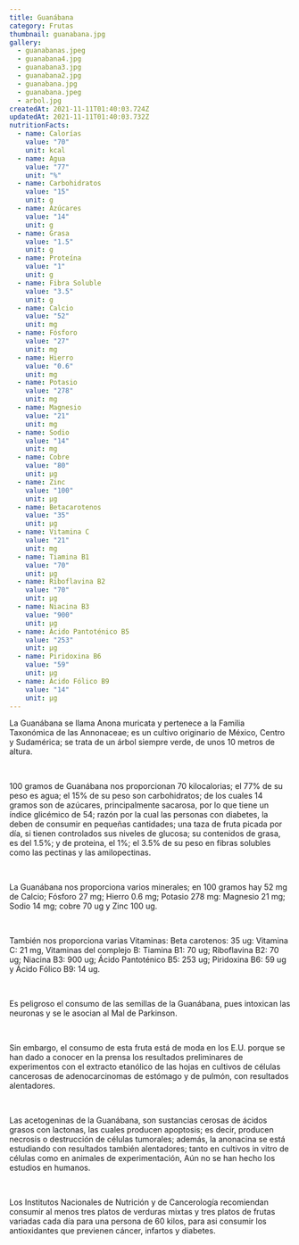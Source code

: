 ```yaml
---
title: Guanábana
category: Frutas
thumbnail: guanabana.jpg
gallery:
  - guanabanas.jpeg
  - guanabana4.jpg
  - guanabana3.jpg
  - guanabana2.jpg
  - guanabana.jpg
  - guanabana.jpeg
  - arbol.jpg
createdAt: 2021-11-11T01:40:03.724Z
updatedAt: 2021-11-11T01:40:03.732Z
nutritionFacts:
  - name: Calorías
    value: "70"
    unit: kcal
  - name: Agua
    value: "77"
    unit: "%"
  - name: Carbohidratos
    value: "15"
    unit: g
  - name: Azúcares
    value: "14"
    unit: g
  - name: Grasa
    value: "1.5"
    unit: g
  - name: Proteína
    value: "1"
    unit: g
  - name: Fibra Soluble
    value: "3.5"
    unit: g
  - name: Calcio
    value: "52"
    unit: mg
  - name: Fósforo
    value: "27"
    unit: mg
  - name: Hierro
    value: "0.6"
    unit: mg
  - name: Potasio
    value: "278"
    unit: mg
  - name: Magnesio
    value: "21"
    unit: mg
  - name: Sodio
    value: "14"
    unit: mg
  - name: Cobre
    value: "80"
    unit: µg
  - name: Zinc
    value: "100"
    unit: µg
  - name: Betacarotenos
    value: "35"
    unit: µg
  - name: Vitamina C
    value: "21"
    unit: mg
  - name: Tiamina B1
    value: "70"
    unit: µg
  - name: Riboflavina B2
    value: "70"
    unit: µg
  - name: Niacina B3
    value: "900"
    unit: µg
  - name: Ácido Pantoténico B5
    value: "253"
    unit: µg
  - name: Piridoxina B6
    value: "59"
    unit: µg
  - name: Ácido Fólico B9
    value: "14"
    unit: µg
---
```

La Guanábana se llama Anona muricata y pertenece a la Familia Taxonómica de las Annonaceae; es un cultivo originario de México, Centro y Sudamérica; se trata de un árbol siempre verde, de unos 10 metros de altura.

<br/>

100 gramos de Guanábana nos proporcionan 70 kilocalorias; el 77% de su peso es agua; el 15% de su peso son carbohidratos; de los cuales 14 gramos son de azúcares, principalmente sacarosa, por lo que tiene un índice glicémico de 54; razón por la cual las personas con diabetes, la deben de consumir en pequeñas cantidades; una taza de fruta picada por día, si tienen controlados sus niveles de glucosa; su contenidos de grasa, es del 1.5%; y de proteina, el 1%; el 3.5% de su peso en fibras solubles como las pectinas y las amilopectinas.

<br/>

La Guanábana nos proporciona varios minerales; en 100 gramos hay 52 mg de Calcio; Fósforo 27 mg; Hierro 0.6 mg; Potasio 278 mg: Magnesio 21 mg; Sodio 14 mg; cobre 70 ug y Zinc 100 ug.

<br/>

También nos proporciona varias Vitaminas: Beta carotenos: 35 ug: Vitamina C: 21 mg, Vitaminas del complejo B: Tiamina B1: 70 ug; Riboflavina B2: 70 ug; Niacina B3: 900 ug; Ácido Pantoténico B5: 253 ug; Piridoxina B6: 59 ug y Ácido Fólico B9: 14 ug.

<br/>

Es peligroso el consumo de las semillas de la Guanábana, pues intoxican las neuronas y se le asocian al Mal de Parkinson.

<br/>

Sin embargo, el consumo de esta fruta está de moda en los E.U. porque se han dado a conocer en la prensa los resultados preliminares de experimentos con el extracto etanólico de las hojas en cultivos de células cancerosas de adenocarcinomas de estómago y de pulmón, con resultados alentadores.

<br/>

Las acetogeninas de la Guanábana, son sustancias cerosas de ácidos grasos con lactonas, las cuales producen apoptosis; es decir, producen necrosis o destrucción de células tumorales; además, la anonacina se está estudiando con resultados también alentadores; tanto en cultivos in vitro de células como en animales de experimentación, Aún no se han hecho los estudios en humanos.

<br/>

Los Institutos Nacionales de Nutrición y de Cancerología recomiendan consumir al menos tres platos de verduras mixtas y tres platos de frutas variadas cada día para una persona de 60 kilos, para asi consumir los antioxidantes que previenen cáncer, infartos y diabetes.